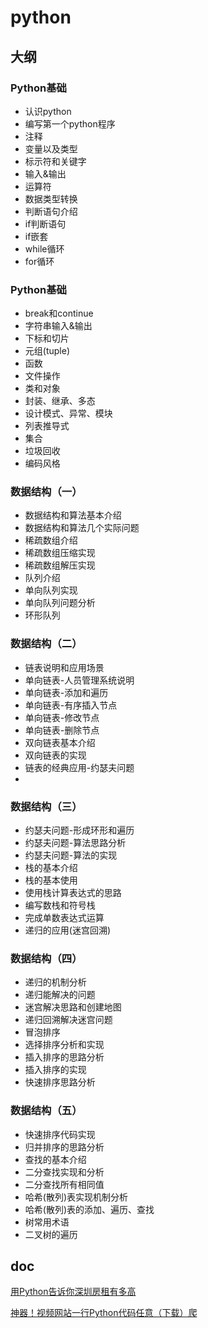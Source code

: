 # python

## 大纲

###  Python基础
* 认识python
* 编写第一个python程序
* 注释
* 变量以及类型
* 标示符和关键字
* 输入&输出
* 运算符
* 数据类型转换
* 判断语句介绍
* if判断语句
* if嵌套
* while循环
* for循环

###  Python基础
* break和continue
* 字符串输入&输出
* 下标和切片
* 元组(tuple)
* 函数
* 文件操作
* 类和对象
* 封装、继承、多态
* 设计模式、异常、模块
* 列表推导式
* 集合
* 垃圾回收
* 编码风格

###  数据结构（一）
* 数据结构和算法基本介绍
* 数据结构和算法几个实际问题
* 稀疏数组介绍
* 稀疏数组压缩实现
* 稀疏数组解压实现
* 队列介绍
* 单向队列实现
* 单向队列问题分析
* 环形队列

###  数据结构（二）
* 链表说明和应用场景
* 单向链表-人员管理系统说明
* 单向链表-添加和遍历
* 单向链表-有序插入节点
* 单向链表-修改节点
* 单向链表-删除节点
* 双向链表基本介绍
* 双向链表的实现
* 链表的经典应用-约瑟夫问题
* 

###  数据结构（三）
* 约瑟夫问题-形成环形和遍历
* 约瑟夫问题-算法思路分析
* 约瑟夫问题-算法的实现
* 栈的基本介绍
* 栈的基本使用
* 使用栈计算表达式的思路
* 编写数栈和符号栈
* 完成单数表达式运算
* 递归的应用(迷宫回溯)

###  数据结构（四）
* 递归的机制分析
* 递归能解决的问题
* 迷宫解决思路和创建地图
* 递归回溯解决迷宫问题
* 冒泡排序
* 选择排序分析和实现
* 插入排序的思路分析
* 插入排序的实现
* 快速排序思路分析

### 数据结构（五）
* 快速排序代码实现
* 归并排序的思路分析
* 查找的基本介绍
* 二分查找实现和分析
* 二分查找所有相同值
* 哈希(散列)表实现机制分析
* 哈希(散列)表的添加、遍历、查找
* 树常用术语
* 二叉树的遍历 

## doc
[用Python告诉你深圳房租有多高](http://www.imooc.com/article/258729)

[神器！视频网站一行Python代码任意（下载）爬](https://mp.weixin.qq.com/s/DAvL-IqZ4RM72Sl69nUlwg)